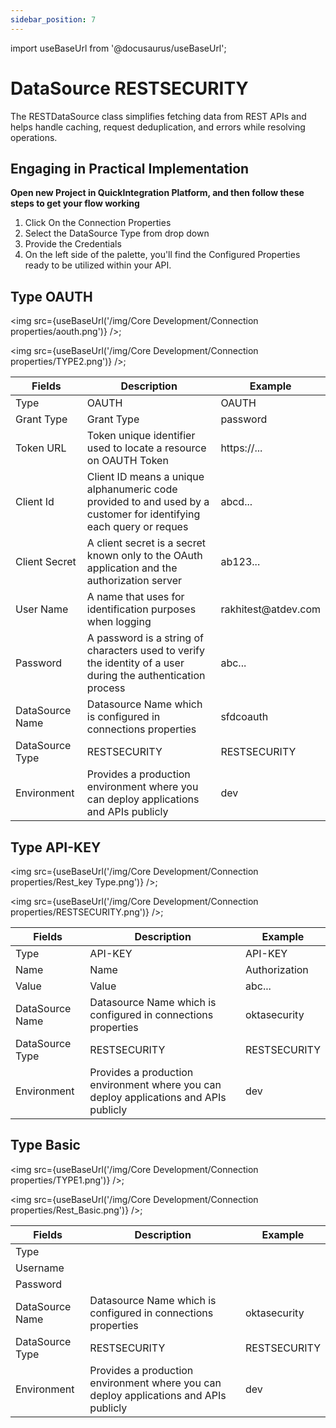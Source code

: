 ```yaml
---
sidebar_position: 7
---
```


import useBaseUrl from '@docusaurus/useBaseUrl';

# DataSource RESTSECURITY

The RESTDataSource class simplifies fetching data from REST APIs and helps handle caching, request deduplication, and errors while resolving operations.

## Engaging in Practical Implementation

**Open new Project in QuickIntegration Platform, and then follow these steps to get your flow working**

1) Click On the Connection Properties
2) Select the DataSource Type from drop down
3) Provide the Credentials 
4) On the left side of the palette, you'll find the Configured Properties ready to be utilized within your API.

## Type OAUTH

<img src={useBaseUrl('/img/Core Development/Connection properties/aouth.png')} />;

<img src={useBaseUrl('/img/Core Development/Connection properties/TYPE2.png')} />;

<table>
<thead>
<tr>
<th>Fields</th>
<th>Description</th>
<th>Example</th>
</tr>
</thead>
<tbody>
<tr>
<td>Type</td>
<td>OAUTH</td>
<td>OAUTH</td>
</tr>
<tr>
<td>Grant Type</td>
<td>Grant Type</td>
<td>password</td>
</tr>
<tr>
<td>Token URL</td>
<td>Token unique identifier used to locate a resource on OAUTH Token</td>
<td>https://...</td>
</tr>
<tr>
<td>Client Id</td>
<td>Client ID means a unique alphanumeric code provided to and used by a customer for identifying each query or reques</td>
<td>abcd...</td>
</tr>
<tr>
<td>Client Secret</td>
<td>A client secret is a secret known only to the OAuth application and the authorization server</td>
<td>ab123...</td>
</tr>
<tr>
<td>User Name</td>
<td>A name that uses for identification purposes when logging </td>
<td>rakhitest@atdev.com</td>
</tr>
<tr>
<td>Password</td>
<td>A password is a string of characters used to verify the identity of a user during the authentication process</td>
<td>abc...</td>
</tr>
<tr>
<td>DataSource Name</td>
<td>Datasource Name which is configured in connections properties</td>
<td>sfdcoauth</td>
</tr>
<tr>
<td>DataSource Type</td>
<td>RESTSECURITY</td>
<td>RESTSECURITY</td>
</tr>
<tr>
<td>Environment</td>
<td>Provides a production environment where you can deploy applications and APIs publicly</td>
<td>dev</td>
</tr>
</tbody>
</table>


## Type API-KEY

<img src={useBaseUrl('/img/Core Development/Connection properties/Rest_key Type.png')} />;

<img src={useBaseUrl('/img/Core Development/Connection properties/RESTSECURITY.png')} />;

<table>
<thead>
<tr>
<th>Fields</th>
<th>Description</th>
<th>Example</th>
</tr>
</thead>
<tbody>
<tr>
<td>Type</td>
<td>API-KEY</td>
<td>API-KEY</td>
</tr>
<tr>
<td>Name</td>
<td>Name</td>
<td>Authorization</td>
</tr>
<tr>
<td>Value</td>
<td>Value</td>
<td>abc...</td>
</tr>
<tr>
<td>DataSource Name</td>
<td>Datasource Name which is configured in connections properties</td>
<td>oktasecurity</td>
</tr>
<tr>
<td>DataSource Type</td>
<td>RESTSECURITY</td>
<td>RESTSECURITY</td>
</tr>
<tr>
<td>Environment</td>
<td>Provides a production environment where you can deploy applications and APIs publicly</td>
<td>dev</td>
</tr>
</tbody>
</table>

## Type Basic

<img src={useBaseUrl('/img/Core Development/Connection properties/TYPE1.png')} />;

<img src={useBaseUrl('/img/Core Development/Connection properties/Rest_Basic.png')} />;

<table>
<thead>
<tr>
<th>Fields</th>
<th>Description</th>
<th>Example</th>
</tr>
</thead>
<tbody>
<tr>
<td>Type</td>
<td></td>
<td></td>
</tr>
<tr>
<td>Username</td>
<td></td>
<td></td>
</tr>
<tr>
<td>Password</td>
<td></td>
<td></td>
</tr>
<tr>
<td>DataSource Name</td>
<td>Datasource Name which is configured in connections properties</td>
<td>oktasecurity</td>
</tr>
<tr>
<td>DataSource Type</td>
<td>RESTSECURITY</td>
<td>RESTSECURITY</td>
</tr>
<tr>
<td>Environment</td>
<td>Provides a production environment where you can deploy applications and APIs publicly</td>
<td>dev</td>
</tr>
</tbody>
</table>